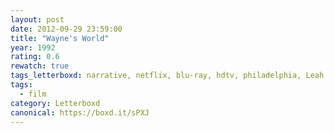 ```yaml
---
layout: post 
date: 2012-09-29 23:59:00
title: "Wayne's World"
year: 1992
rating: 0.6
rewatch: true
tags_letterboxd: narrative, netflix, blu-ray, hdtv, philadelphia, Leah
tags:
  - film
category: Letterboxd
canonical: https://boxd.it/sPXJ
---
```

